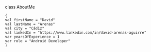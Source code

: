 
class AboutMe 
   
    {
    val firstName = "David" 
    val lastName = "Arenas" 
    val city = "Cádiz"
    val linkedIn = "https://www.linkedin.com/in/david-arenas-aguirre"
    var yearsOfExperience = 1
    var role = "Android Developer"
    }
    
